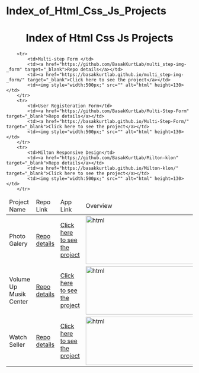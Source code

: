 
# Index_of_Html_Css_Js_Projects


<h1 align="center">Index of Html Css Js Projects</h1>

</p>

<table>
    <thead>
        <tr>
            <td>Project Name</td>
            <td>Repo Link</td>
            <td>App Link</td>
            <td>Overview</td>
        </tr>
    </thead>
    <tbody> 
        <tr>
            <td>Photo Galery</td>
            <td><a href="https://github.com/BasakKurtLab/Photo-Gallery" target="_blank">Repo details</a></td>
            <td><a href="https://basakkurtlab.github.io/Photo-Gallery/" target="_blank">Click here to see the project</a></td>
            <td><img style="width:500px;" src="" alt="html" height=130></td> 
        </tr>
        <tr>
            <td>Volume Up Musik Center</td>
            <td><a href="https://github.com/BasakKurtLab/Frontend-Projekt" target="_blank">Repo details</a></td>
            <td><a href="https://basakkurtlab.github.io/Frontend-Projekt/" target="_blank">Click here to see the project</a></td>
            <td><img style="width:500px;" src="" alt="html" height=130></td> 
        </tr>
         <tr>
            <td>Watch Seller</td>
            <td><a href="https://github.com/BasakKurtLab/E-Commerce-Web-Seite" target="_blank">Repo details</a></td>
            <td><a href="https://basakkurtlab.github.io/E-Commerce-Web-Seite/" target="_blank">Click here to see the project</a></td>
            <td><img style="width:500px;" src="" alt="html" height=130></td> 
        </tr>
        
        <tr>
            <td>Multi-step Form </td>
            <td><a href="https://github.com/BasakKurtLab/multi_step-img-_form" target="_blank">Repo details</a></td>
            <td><a href="https://basakkurtlab.github.io/multi_step-img-_form/" target="_blank">Click here to see the project</a></td>
            <td><img style="width:500px;" src="" alt="html" height=130></td> 
        </tr>
        <tr>
            <td>User Registeration Form</td>
            <td><a href="https://github.com/BasakKurtLab/Multi-Step-Form" target="_blank">Repo details</a></td>
            <td><a href="https://basakkurtlab.github.io/Multi-Step-Form/" target="_blank">Click here to see the project</a></td>
            <td><img style="width:500px;" src="" alt="html" height=130></td> 
        </tr>
        <tr>
            <td>Milton Responsive Design</td>
            <td><a href="https://github.com/BasakKurtLab/Milton-klon" target="_blank">Repo details</a></td>
            <td><a href="https://basakkurtlab.github.io/Milton-klon/" target="_blank">Click here to see the project</a></td>
            <td><img style="width:500px;" src="" alt="html" height=130></td> 
        </tr>
         
</tbody>
</table>
